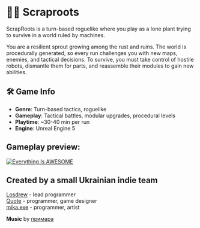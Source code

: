 # 🤖🌱 Scraproots

ScrapRoots is a turn-based roguelike where you play as a lone plant trying to survive in a world ruled by machines.

You are a resilient sprout growing among the rust and ruins. The world is procedurally generated, so every run challenges you with new maps, enemies, and tactical decisions. To survive, you must take control of hostile robots, dismantle them for parts, and reassemble their modules to gain new abilities.

## 🛠️ Game Info
* **Genre**: Turn-based tactics, roguelike
* **Gameplay**: Tactical battles, modular upgrades, procedural levels
* **Playtime**: ~30-40 min per run
* **Engine**: Unreal Engine 5

## Gameplay preview:

[![Everything Is AWESOME](https://img.youtube.com/vi/e8Y_EZUNSqo/maxresdefault.jpg)](https://www.youtube.com/watch?v=e8Y_EZUNSqo "Everything Is AWESOME")

## Created by a small Ukrainian indie team

[Losdrew](https://github.com/Losdrew) - lead programmer  
[Quote](https://github.com/DarknessQuote) - programmer, game designer  
[mika.exe](https://github.com/NurePershynaAnastasiia) - programmer, artist

**Music** by [примара](linktr.ee/prymaraxv)  

